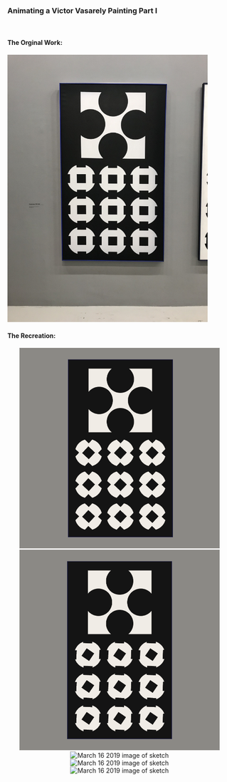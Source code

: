 <h3>Animating a Victor Vasarely Painting Part I</h3>
<br>
<h4>The Orginal Work:</h4>
<img src="https://github.com/krismadden/ABC-Always-Be-Coding/blob/master/2019/2019:03/2019:03:16/reference.jpeg?raw=true" width="450" alt="phone taken at centre pompidou of victor vasarley's painting in Feb 2019">
<br>
<h4>The Recreation:</h4>
<p align="center">
	<img src="https://github.com/krismadden/ABC-Always-Be-Coding/blob/master/2019/2019:03/2019:03:16/pattern01.gif?raw=true" width="450" alt="march 16 2019 image of sketch">
  <br>
  <img src="https://github.com/krismadden/ABC-Always-Be-Coding/blob/master/2019/2019:03/2019:03:16/pattern02.gif?raw=true" width="450" alt="March 16 2019 image of sketch">
  <br>
  <img src="https://github.com/krismadden/ABC-Always-Be-Coding/blob/master/2019/2019:03/2019:03:16/pattern03.gif?raw=true" width="450" alt="March 16 2019 image of sketch">
  <br>
  <img src="https://github.com/krismadden/ABC-Always-Be-Coding/blob/master/2019/2019:03/2019:03:16/pattern05.gif?raw=true" width="450" alt="March 16 2019 image of sketch">
  <br>
  <img src="https://github.com/krismadden/ABC-Always-Be-Coding/blob/master/2019/2019:03/2019:03:16/pattern04.gif?raw=true" width="450" alt="March 16 2019 image of sketch">
  <br>
</p>